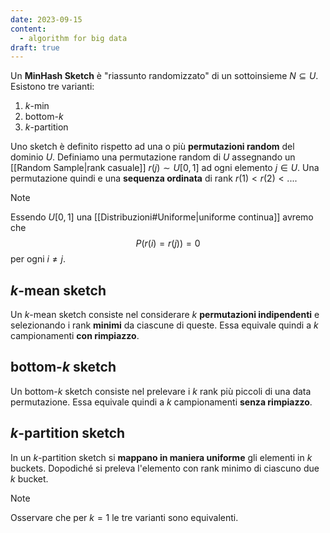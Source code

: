 ```yaml
---
date: 2023-09-15
content:
  - algorithm for big data
draft: true
---
```

Un **MinHash Sketch** è "riassunto randomizzato" di un sottoinsieme $N \subseteq U$.
Esistono tre varianti:
1. $k$-min
2. bottom-$k$
3. $k$-partition

Uno sketch è definito rispetto ad una o più **permutazioni random** del dominio $U$.
Definiamo una permutazione random di $U$ assegnando un [[Random Sample|rank casuale]] $r(j) \sim U\left[0,1\right]$  ad ogni elemento $j \in U$.
Una permutazione quindi e una **sequenza ordinata** di rank $r(1) < r(2) < ...$.

> [!note]
> Essendo $U\left[0,1\right]$ una [[Distribuzioni#Uniforme|uniforme continua]] avremo che $$P(r(i) = r(j)) = 0$$ per ogni $i \neq j$.
> 

## $k$-mean sketch
Un $k$-mean sketch consiste nel considerare $k$ **permutazioni indipendenti** e selezionando i rank **minimi** da ciascune di queste.
Essa equivale quindi a $k$ campionamenti **con rimpiazzo**.

## bottom-$k$ sketch
Un bottom-$k$ sketch consiste nel prelevare i $k$ rank più piccoli di una data permutazione.
Essa equivale quindi a $k$ campionamenti **senza rimpiazzo**.

## $k$-partition sketch
In un $k$-partition sketch si **mappano in maniera uniforme** gli elementi in $k$ buckets.
Dopodiché si preleva l'elemento con rank minimo di ciascuno due $k$ bucket.

> [!note]
> Osservare che per $k=1$ le tre varianti sono equivalenti.

